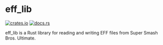 # eff_lib

[![crates.io](https://img.shields.io/crates/v/eff_lib.svg)](https://crates.io/crates/eff_lib)
[![docs.rs](https://docs.rs/eff_lib/badge.svg)](https://docs.rs/eff_lib)

eff_lib is a Rust library for reading and writing EFF files from Super Smash Bros. Ultimate.
